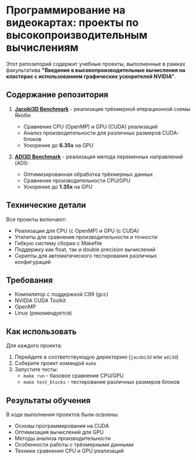 # Программирование на видеокартах: проекты по высокопроизводительным вычислениям

Этот репозиторий содержит учебные проекты, выполненные в рамках факультатива **"Введение в высокопроизводительные вычисления на кластерах с использованием графических ускорителей NVIDIA"**.

## Содержание репозитория

1. **[Jacobi3D Benchmark](./jacobi3d/)** - реализация трёхмерной итерационной схемы Якоби:
   - Сравнение CPU (OpenMP) и GPU (CUDA) реализаций
   - Анализ производительности для различных размеров CUDA-блоков
   - Ускорение до **6.35x** на GPU

2. **[ADI3D Benchmark](./adi3d/)** - реализация метода переменных направлений (ADI):
   - Оптимизированная обработка трёхмерных данных
   - Сравнение производительности CPU/GPU
   - Ускорение до **1.35x** на GPU

## Технические детали

Все проекты включают:
- Реализации для CPU (с OpenMP) и GPU (с CUDA)
- Утилиты для сравнения производительности и точности
- Гибкую систему сборки с Makefile
- Поддержку как float, так и double precision вычислений
- Скрипты для автоматического тестирования различных конфигураций

## Требования

- Компилятор с поддержкой C99 (gcc)
- NVIDIA CUDA Toolkit
- OpenMP
- Linux (рекомендуется)

## Как использовать

Для каждого проекта:
1. Перейдите в соответствующую директорию (`jacobi3d` или `adi3d`)
2. Соберите проект командой `make`
3. Запустите тесты:
   - `make run` - базовое сравнение CPU/GPU
   - `make test_blocks` - тестирование различных размеров блоков

## Результаты обучения

В ходе выполнения проектов были освоены:
- Основы программирования на CUDA
- Оптимизация вычислений для GPU
- Методы анализа производительности
- Особенности работы с трёхмерными данными
- Техники сравнения CPU и GPU реализаций
